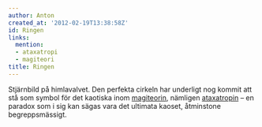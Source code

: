 ```yaml
---
author: Anton
created_at: '2012-02-19T13:38:58Z'
id: Ringen
links:
  mention:
  - ataxatropi
  - magiteori
title: Ringen
---
```


Stjärnbild på himlavalvet. Den perfekta cirkeln har underligt nog kommit att stå som symbol för det
kaotiska inom [magiteorin], nämligen [ataxatropin] – en paradox som i sig kan sägas vara det
ultimata kaoset, åtminstone begreppsmässigt.

  [magiteorin]: magiteori
  [ataxatropin]: ataxatropi
